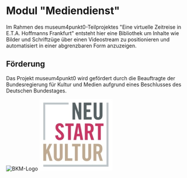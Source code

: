 # Modul "Mediendienst"

Im Rahmen des museum4punkt0-Teilprojektes "Eine virtuelle Zeitreise in E.T.A. Hoffmanns Frankfurt" entsteht hier eine Bibliothek um Inhalte wie Bilder und Schriftzüge über einen Videostream zu positionieren und automatisiert in einer abgrenzbaren Form anzuzeigen.

## Förderung

Das Projekt museum4punkt0 wird gefördert durch die Beauftragte der Bundesregierung für Kultur und Medien aufgrund eines Beschlusses des Deutschen Bundestages.

![BKM-Logo](https://github.com/museum4punkt0/images/blob/2c46af6cb625a2560f39b01ecb8c4c360733811c/BKM_Fz_2017_Web_de.gif)
![NeustartKultur](https://github.com/museum4punkt0/media_storage/blob/a35eedb36e5b502e90cd76d669a6b337002b230a/BKM_Neustart_Kultur_Wortmarke_pos_RGB_RZ_web.jpg)
